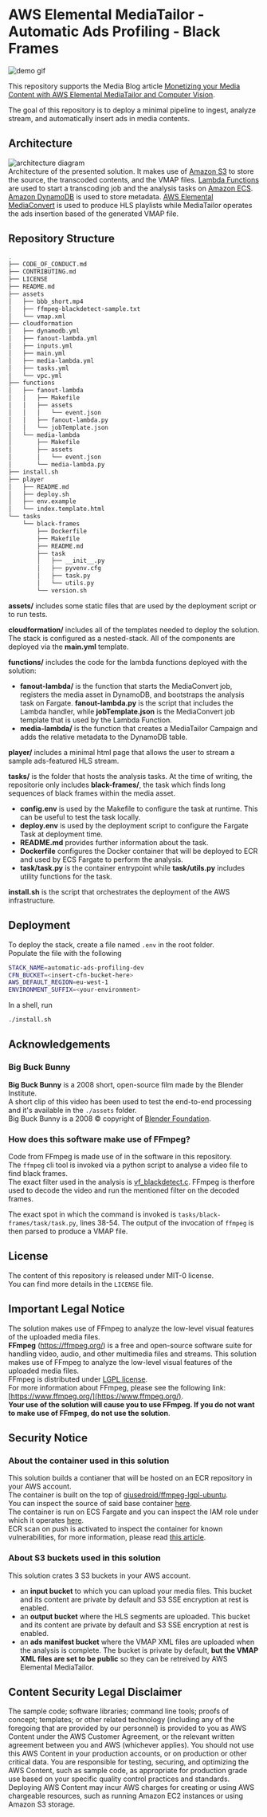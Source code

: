 # AWS Elemental MediaTailor - Automatic Ads Profiling - Black Frames

![demo gif](assets/demo.gif)

This repository supports the Media Blog article [Monetizing your Media Content with AWS Elemental MediaTailor and Computer Vision](https://aws.amazon.com/blogs/media/monetize-media-content-with-aws-elemental-mediatailor-and-computer-vision/).
  
The goal of this repository is to deploy a minimal pipeline to ingest, analyze
stream, and automatically insert ads in media contents.

## Architecture
![architecture diagram](assets/architecture.png)  
Architecture of the presented solution. It makes use of [Amazon S3](https://aws.amazon.com/s3/) to store the source, the transcoded contents, and the VMAP files. [Lambda Functions](https://aws.amazon.com/lambda/) are used to start a transcoding job and the analysis tasks on [Amazon ECS](https://aws.amazon.com/ecs/). [Amazon DynamoDB](https://aws.amazon.com/dynamodb/) is used to store metadata. [AWS Elemental MediaConvert](https://aws.amazon.com/mediaconvert/) is used to produce HLS playlists while MediaTailor operates the ads insertion based of the generated VMAP file.


## Repository Structure
```bash
.
├── CODE_OF_CONDUCT.md
├── CONTRIBUTING.md
├── LICENSE
├── README.md
├── assets
│   ├── bbb_short.mp4
│   ├── ffmpeg-blackdetect-sample.txt
│   └── vmap.xml
├── cloudformation
│   ├── dynamodb.yml
│   ├── fanout-lambda.yml
│   ├── inputs.yml
│   ├── main.yml
│   ├── media-lambda.yml
│   ├── tasks.yml
│   └── vpc.yml
├── functions
│   ├── fanout-lambda
│   │   ├── Makefile
│   │   ├── assets
│   │   │   └── event.json
│   │   ├── fanout-lambda.py
│   │   └── jobTemplate.json
│   └── media-lambda
│       ├── Makefile
│       ├── assets
│       │   └── event.json
│       └── media-lambda.py
├── install.sh
├── player
│   ├── README.md
│   ├── deploy.sh
│   ├── env.example
│   └── index.template.html
└── tasks
    └── black-frames
        ├── Dockerfile
        ├── Makefile
        ├── README.md
        ├── task
        │   ├── __init__.py
        │   ├── pyvenv.cfg
        │   ├── task.py
        │   └── utils.py
        └── version.sh

```

**assets/** includes some static files that are used by the deployment script or to run tests.

**cloudformation/** includes all of the templates needed to deploy the solution.  The stack is configured as a nested-stack. All of the components are deployed via the **main.yml** template.

**functions/** includes the code for the lambda functions deployed with the solution:

* **fanout-lambda/** is the function that starts the MediaConvert job, registers the media asset in DynamoDB, and bootstraps the analysis task on Fargate. **fanout-lambda.py** is the script that includes the Lambda handler, while **jobTemplate.json** is the MediaConvert job template that is used by the Lambda Function.
* **media-lambda/** is the function that creates a MediaTailor Campaign and adds the relative metadata to the DynamoDB table.

**player/** includes a minimal html page that allows the user to stream a sample ads-featured HLS stream.  

**tasks/** is the folder that hosts the analysis tasks. At the time of writing, the repositorie only includes **black-frames/**, the task which finds long sequences of black frames within the media asset.

* **config.env** is used by the Makefile to configure the task at runtime. This can be useful to test the task locally.
* **deploy.env** is used by the deployment script to configure the Fargate Task at deployment time. 
* **README.md** provides further information about the task.
* **Dockerfile** configures the Docker container that will be deployed to ECR and used by ECS Fargate to perform the analysis.
* **task/task.py** is the container entrypoint while **task/utils.py** includes utility functions for the task.

**install.sh** is the script that orchestrates the deployment of the AWS infrastructure.


## Deployment
To deploy the stack, create a file named `.env` in the root folder.  
Populate the file with the following 

```bash
STACK_NAME=automatic-ads-profiling-dev
CFN_BUCKET=<insert-cfn-bucket-here>
AWS_DEFAULT_REGION=eu-west-1
ENVIRONMENT_SUFFIX=<your-environment>
```
In a shell, run 
```bash
./install.sh
```

## Acknowledgements

### Big Buck Bunny
**Big Buck Bunny** is a 2008 short, open-source film made by the Blender Institute.  
A short clip of this video has been used to test the end-to-end processing and
it's available in the `./assets` folder.  
Big Buck Bunny is a 2008 &copy; copyright of [Blender Foundation](http://www.bigbuckbunny.org/).

### How does this software make use of FFmpeg?
Code from FFmpeg is made use of in the software in this repository.  
The `ffmpeg` cli tool is invoked via a python script to analyse a video file to find black frames.  
The exact filter used in the analysis is [vf_blackdetect.c](https://github.com/FFmpeg/FFmpeg/blob/release/4.2/libavfilter/vf_blackdetect.c).
FFmpeg is therfore used to decode the video and run the mentioned filter on the decoded frames.  

The exact spot in which the command is invoked is `tasks/black-frames/task/task.py`, lines 38-54. 
The output of the invocation of `ffmpeg` is then parsed to produce a VMAP file.

## License
The content of this repository is released under MIT-0 license.    
You can find more details in the `LICENSE` file.  

## Important Legal Notice
The solution makes use of FFmpeg to analyze the low-level visual features of the uploaded media files.  
**FFmpeg** (https://ffmpeg.org/) is a free and open-source software suite for handling video, audio, 
and other multimedia files and streams. This solution makes use of FFmpeg to analyze the low-level visual 
features of the uploaded media files.  
FFmpeg is distributed under [LGPL license](http://www.gnu.org/licenses/old-licenses/lgpl-2.1.html).  
For more information about FFmpeg, please see the following link: [https://www.ffmpeg.org/](https://www.ffmpeg.org/).  
**Your use of the solution will cause you to use FFmpeg.  If you do not want to make use of FFmpeg, do not use the solution**.


## Security Notice

### About the container used in this solution
This solution builds a contianer that will be hosted on an ECR repository in your AWS account.  
The container is built on the top of [giusedroid/ffmpeg-lgpl-ubuntu](https://hub.docker.com/repository/docker/giusedroid/ffmpeg-lgpl).  
You can inspect the source of said base container [here](https://github.com/giusedroid/ffmpeg-lgpl-ubuntu/blob/master/Dockerfile).  
The container is run on ECS Fargate and you can inspect the IAM role under which it operates [here](/cloudformation/tasks.yml).  
ECR scan on push is activated to inspect the container for known vulnerabilities, 
for more information, please read [this article](https://docs.aws.amazon.com/AmazonECR/latest/userguide/image-scanning.html).

### About S3 buckets used in this solution
This solution crates 3 S3 buckets in your AWS account.  
- an **input bucket** to which you can upload your media files. This bucket and its content are private by default and S3 SSE encryption at rest is enabled.
- an **output bucket** where the HLS segments are uploaded. This bucket and its content are private by default and S3 SSE encryption at rest is enabled. 
- an **ads manifest bucket** where the VMAP XML files are uploaded when the analysis is complete. The bucket is private by default, **but the VMAP XML files are set to be public** so they can be retreived by AWS Elemental MediaTailor.

## Content Security Legal Disclaimer
The sample code; software libraries; command line tools; proofs of concept; templates; or other related technology (including any of the foregoing that are provided by our personnel) is provided to you as AWS Content under the AWS Customer Agreement, or the relevant written agreement between you and AWS (whichever applies). You should not use this AWS Content in your production accounts, or on production or other critical data. You are responsible for testing, securing, and optimizing the AWS Content, such as sample code, as appropriate for production grade use based on your specific quality control practices and standards. Deploying AWS Content may incur AWS charges for creating or using AWS chargeable resources, such as running Amazon EC2 instances or using Amazon S3 storage.
